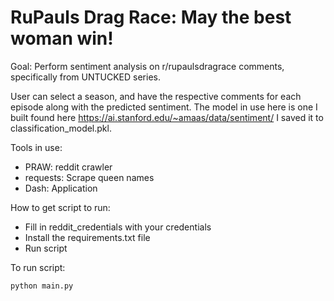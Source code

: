 # RuPauls Drag Race: May the best woman win!

Goal: Perform sentiment analysis on r/rupaulsdragrace comments, specifically from UNTUCKED series. 

User can select a season, and have the respective comments for each episode along with the predicted sentiment. The model in use here is one I built found here https://ai.stanford.edu/~amaas/data/sentiment/ I saved it to classification_model.pkl. 

Tools in use:
- PRAW: reddit crawler
- requests: Scrape queen names
- Dash: Application


How to get script to run:
- Fill in reddit_credentials with your credentials
- Install the requirements.txt file
- Run script


To run script:

`python main.py`



